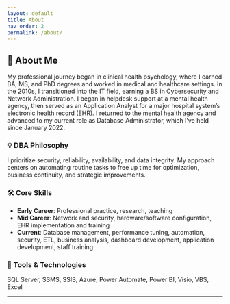 ```yaml
---
layout: default
title: About
nav_order: 2
permalink: /about/
---
```


## 🧠 About Me

My professional journey began in clinical health psychology, where I earned BA, MS, and PhD degrees and worked in medical and healthcare settings. In the 2010s, I transitioned into the IT field, earning a BS in Cybersecurity and Network Administration. I began in helpdesk support at a mental health agency, then served as an Application Analyst for a major hospital system’s electronic health record (EHR). I returned to the mental health agency and advanced to my current role as Database Administrator, which I’ve held since January 2022.

### 💡 DBA Philosophy
I prioritize security, reliability, availability, and data integrity. My approach centers on automating routine tasks to free up time for optimization, business continuity, and strategic improvements.

### 🛠️ Core Skills
- **Early Career**: Professional practice, research, teaching  
- **Mid Career**: Network and security, hardware/software configuration, EHR implementation and training  
- **Current**: Database management, performance tuning, automation, security, ETL, business analysis, dashboard development, application development, staff training

### 🧰 Tools & Technologies
SQL Server, SSMS, SSIS, Azure, Power Automate, Power BI, Visio, VBS, Excel

---
